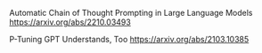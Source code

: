 

Automatic Chain of Thought Prompting in Large Language Models
https://arxiv.org/abs/2210.03493

P-Tuning  GPT Understands, Too  https://arxiv.org/abs/2103.10385
